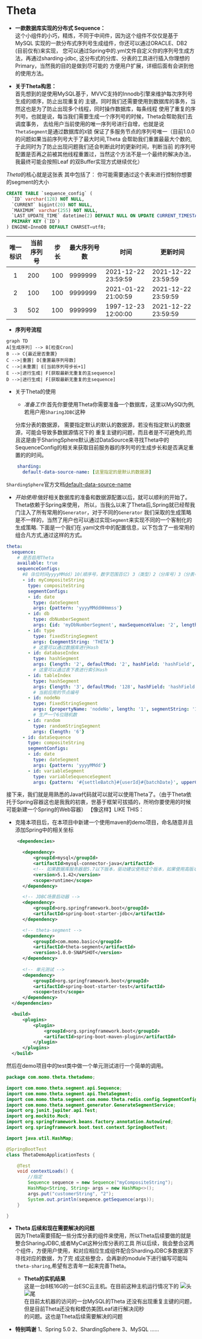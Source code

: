 # Theta
 
 - **一款数据库实现的分布式 Sequence：**   
这个小组件的小巧，精炼，不同于中间件，因为这个组件不仅仅是基于MySQL
实现的一款分布式序列号生成组件，你还可以通过ORACLE、DB2 (目前仅有)来实现，
 您可以通过Spring中的.yml文件自定义你的序列号生成方法，再通过sharding-jdbc,
这分布式的分库、分表的工具进行插入你理想的Primary，当然我的目的是做到尽可能的
方便用户扩展，详细后面有会讲到他的使用方法。

 - **关于Theta构思：**  
首先想到的是使用MySQL基于，MVVC支持的Innodb引擎来维护每次序列号生成的顺序，防止出现重复的
主键。同时我们还需要使用到数据库的事务，当然这也是为了防止出现多个线程，同时操作数据库，每条线程
使用了重复的序列号。也就是说，每当我们需要生成一个序列号的时候，Theta会帮助我们去调度事务，
去给用户当前使用的唯一序列号进行自增，也就是说`ThetaSegment`是通过数据库的`X`锁
保证了多服务节点的序列号唯一（目前1.0.0的问题如果当前序列号大于了最大时间,Theta
会帮助我们重置最最大个数的,于此同时为了防止出现问题我们还会判断此时的更新时间，判断当前
的序列号配置是否再之前被其他线程重置过，当然这个方法不是一个最终的解决办法，我最终可能会按照Leaf
的双Buffer实现方式继续优化）

*Theta*的核心就是这张表
其中包括了：
你可能需要通过这个表来进行控制你想要的segment的大小
```SQL
CREATE TABLE `sequence_config` (
  `ID` varchar(128) NOT NULL,
  `CURRENT` bigint(20) NOT NULL,
  `MAXIMUM` varchar(255) NOT NULL,
  `LAST_UPDATE_TIME` datetime(2) DEFAULT NULL ON UPDATE CURRENT_TIMESTAMP(2),
  PRIMARY KEY (`ID`)
) ENGINE=InnoDB DEFAULT CHARSET=utf8;
```

| 唯一标识 | 当前序列号 | 步长 | 最大序列号数  | 时间  | 更新时间 |
|:---------:|-------|-------|-------|-----|------|
|     1     | 200   | 100 | 9999999 | 2021-12-22 23:59:59 |  2021-12-22 23:59:59 |
|     2     | 100   | 100 | 9999999 | 2021-01-22 21:00:59 |  2021-12-22 23:59:59 |
|     3     | 502   | 100 | 9999999 | 1997-12-23 12:00:00 |  2021-12-22 23:59:59 |

- **序列号流程**
```mermaid
graph TD
A[生成序列] --> B[检查Cron]
B --> C{最近是否重置}
C -->|重置| D[重置最序列号数]
C -->|未重置| E[当前序列号步长+1]
E -->|进行生成| F[获取最新无重复的主sequence]
D -->|进行生成| F[获取最新无重复的主sequence]
```
- 关于Theta的使用  
  - *准备工作*:首先你要使用Theta你需要准备一个数据库，这里以MySQl为例,若用户用`SharingJDBC`这种

  分库分表的数据源， 需要指定默认的默认的数据源，若没有指定默认的数据源，可能会导致多数据源情况下的
  重复主键的问题，而且者是不可避免的,而且这是由于SharingSphere默认通过DataSource来寻找Theta中的
  SequenceConfig的相关来获取目前服务器的序列号的生成步长和是否满足重置的的时间。
```yaml
    sharding:
      default-data-source-name: [这里指定的是默认的数据源]
```
 `ShardingSphere`官方文档[default-data-source-name](https://shardingsphere.apache.org/document/4.1.1/en/manual/sharding-jdbc/configuration/com.momo.theta.redis.config-spring-namespace/#shardingsharding-rule-)

  - *开始使用*:做好相关数据库的准备和数据源配置以后，就可以顺利的开始了。Theta依赖于Spring来使用，
  所以，当我么以来了Theta后,Spring就已经帮我门注入了所有常用的`Generator`，对于不同的`Generator`
  我们采取的生成策略是不一样的，当然了用户也可以通过实现`Segment`来实现不同的一个客制化的生成策略.
  下面是一个我们在.yaml文件中的配置信息，以下包含了一些常用的组合凡方式,通过这样的方式。
  ```yaml
  theta:
    sequence:
      # 是否启用Theta
      available: true 
      sequenceConfigs:
        #8（8位时间yyyyMMdd）10(顺序号，数字范围百亿) 3（类型）2（分库号）3（分表号）4（应用节点号）6（顺序号，百万）。
        - id: myCompositeString
          type: compositeString
          segmentConfigs:
          - id: date
            type: dateSegment
            args: {pattern: 'yyyyMMddHHmmss'}
          - id: db
            type: dbNumberSegment
            args: {id: 'myDbNumberSegment', maxSequenceValue: '2', length: '10',step: '2'}
          - id: type
            type: fixedStringSegment
            args: {segmentString: 'THETA'}
            # 这里可以通过数据库进行Hash
          - id: databaseIndex
            type: hashSegment
            args: {length: '2', defaultMod: '2', hashField: 'hashField', defaultValueField: 'customerString'}
            # 这里可以通过表下表进行索引Hash
          - id: tableIndex
            type: hashSegment
            args: {length: '3', defaultMod: '128', hashField: 'hashField', startField: 'tableStart'}
            # 当前应用的节点编号
          - id: nodeNo
            type: fixedStringSegment
            args: {propertyName: 'nodeNo', length: '1', segmentString: '1'}
            # 生产一个6位随机数
          - id: random
            type: randomStringSegment
            args: {length: '6'}
        - id: dataSequence
          type: compositeString
          segmentConfigs:
          - id: date
            type: dateSegment
            args: {pattern: 'yyyyMMdd'}
          - id: variableSegment
            type: variableSequenceSegment
            args: {pattern: '#{settleBatch}#{userId}#{batchDate}', upperCase: 'true'}

 ```
  接下来，我们就是用熟悉的Java代码就可以就可以使用Theta了。（由于Theta依托于Spring容器这也是我我的初衷，世基于框架可拔插的，所哟你要使用的时候可能新建一个Spring的Web容器）
  【像这样】LIKE THIS：
  - 克隆本项目后，在本项目中新建一个使用maven的demo项目，命名随意并且添加Spring中的相关坐标
 
  ```XML
      <dependencies>

        <dependency>
            <groupId>mysql</groupId>
            <artifactId>mysql-connector-java</artifactId>
            <!-- 如果数据库服务器是5.7以下版本，驱动建议使用这个版本，如果使用高版本会导致时间问题-->
            <version>5.1.42</version>
            <scope>runtime</scope>
        </dependency>

        <!-- JDBC场景启动器 -->
        <dependency>
            <groupId>org.springframework.boot</groupId>
            <artifactId>spring-boot-starter-jdbc</artifactId>
        </dependency>

        <!-- theta-segment -->
        <dependency>
            <groupId>com.momo.basic</groupId>
            <artifactId>theta-segment</artifactId>
            <version>1.0.0-SNAPSHOT</version>
        </dependency>
        
        <!-- 单元测试 -->
        <dependency>
            <groupId>org.springframework.boot</groupId>
            <artifactId>spring-boot-starter-test</artifactId>
            <scope>test</scope>
        </dependency>
    </dependencies>

    <build>
        <plugins>
            <plugin>
                <groupId>org.springframework.boot</groupId>
                <artifactId>spring-boot-maven-plugin</artifactId>
            </plugin>
        </plugins>
    </build>
  ```
  然后在demo项目中的test类中做一个单元测试进行一个简单的调用。

```java
package com.momo.theta.thetademo;

import com.momo.theta.segment.api.Sequence;
import com.momo.theta.segment.api.ThetaSegment;
import com.momo.theta.segment.com.momo.theta.redis.config.SegmentConfig;
import com.momo.theta.segment.generator.GenerateSegmentService;
import org.junit.jupiter.api.Test;
import org.mockito.Mock;
import org.springframework.beans.factory.annotation.Autowired;
import org.springframework.boot.test.context.SpringBootTest;

import java.util.HashMap;

@SpringBootTest
class ThetaDemoApplicationTests {

    @Test
    void contextLoads() {
        //指定
        Sequence sequence = new Sequence("myCompositeString");
        HashMap<String, String> args = new HashMap<>();
        args.put("customerString", "2");
        System.out.println(sequence.getSequence(args));
    }

}
```

- **Theta 后续和现在需要解决的问题**   
  因为Theta需要搭配一些分库分表的组件来使用，所以Theta后续要做的就是整合SharingJDBC,或者MyCat这种分库分表的工具
  所以后续，我会整合这两个组件，方便用户使用，和对应相应生成组件配合ShardingJDBC多数据源下寻找对应的数据，为了完
  成这些整合，会再新的module下进行编写可能叫`theta-sharing`,希望有志青年一起来完善Theta。

  - **Theta的实机结果**  
  这是一台8核16G的一台ESC云主机。在目前这种主机运行情况下的
  ![头](img/202201071453430.jpg)
  ![尾](img/202201071453441.jpg)  
  在目前太机器的访问的一台MySQL的Theta 还没有出现重复主键的问题，但是目前Theta还没有和模仿美团Leaf进行解决闰秒  
  的问题。这也是Theta后续需要解决的问题
- **特别鸣谢** 
  1、Spring 5.0
  2、ShardingSphere
  3、MySQL
  ......

